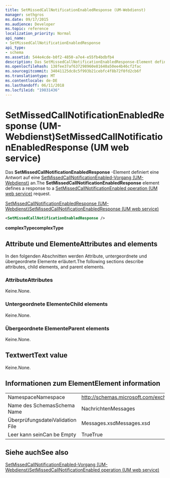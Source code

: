 ```yaml
---
title: SetMissedCallNotificationEnabledResponse (UM-Webdienst)
manager: sethgros
ms.date: 09/17/2015
ms.audience: Developer
ms.topic: reference
localization_priority: Normal
api_name:
- SetMissedCallNotificationEnabledResponse
api_type:
- schema
ms.assetid: 544e4cde-b0f2-4850-a7e4-e55fb4bdbfb4
description: Das SetMissedCallNotificationEnabledResponse-Element definiert eine Antwort auf eine SetMissedCallNotificationEnabled-Vorgang (UM-Webdienst) an.
ms.openlocfilehash: 138fee37af637298960e81640a50ee4b46cf2fac
ms.sourcegitcommit: 34041125dc8c5f993b21cebfc4f8b72f0fd2cb6f
ms.translationtype: MT
ms.contentlocale: de-DE
ms.lasthandoff: 06/11/2018
ms.locfileid: "19831436"
---
```

# <a name="setmissedcallnotificationenabledresponse-um-web-service"></a><span data-ttu-id="f2b76-103">SetMissedCallNotificationEnabledResponse (UM-Webdienst)</span><span class="sxs-lookup"><span data-stu-id="f2b76-103">SetMissedCallNotificationEnabledResponse (UM web service)</span></span>

<span data-ttu-id="f2b76-104">Das **SetMissedCallNotificationEnabledResponse** -Element definiert eine Antwort auf eine [SetMissedCallNotificationEnabled-Vorgang (UM-Webdienst)](setmissedcallnotificationenabled-operation-um-web-service.md) an.</span><span class="sxs-lookup"><span data-stu-id="f2b76-104">The **SetMissedCallNotificationEnabledResponse** element defines a response to a [SetMissedCallNotificationEnabled operation (UM web service)](setmissedcallnotificationenabled-operation-um-web-service.md) request.</span></span> 
  
[<span data-ttu-id="f2b76-105">SetMissedCallNotificationEnabledResponse (UM-Webdienst)</span><span class="sxs-lookup"><span data-stu-id="f2b76-105">SetMissedCallNotificationEnabledResponse (UM web service)</span></span>](setmissedcallnotificationenabledresponse-um-web-service.md)
  
```xml
<SetMissedCallNotificationEnabledResponse />
```

 <span data-ttu-id="f2b76-106">**complexType**</span><span class="sxs-lookup"><span data-stu-id="f2b76-106">**complexType**</span></span>
## <a name="attributes-and-elements"></a><span data-ttu-id="f2b76-107">Attribute und Elemente</span><span class="sxs-lookup"><span data-stu-id="f2b76-107">Attributes and elements</span></span>

<span data-ttu-id="f2b76-108">In den folgenden Abschnitten werden Attribute, untergeordnete und übergeordnete Elemente erläutert.</span><span class="sxs-lookup"><span data-stu-id="f2b76-108">The following sections describe attributes, child elements, and parent elements.</span></span>
  
### <a name="attributes"></a><span data-ttu-id="f2b76-109">Attribute</span><span class="sxs-lookup"><span data-stu-id="f2b76-109">Attributes</span></span>

<span data-ttu-id="f2b76-110">Keine.</span><span class="sxs-lookup"><span data-stu-id="f2b76-110">None.</span></span>
  
### <a name="child-elements"></a><span data-ttu-id="f2b76-111">Untergeordnete Elemente</span><span class="sxs-lookup"><span data-stu-id="f2b76-111">Child elements</span></span>

<span data-ttu-id="f2b76-112">Keine.</span><span class="sxs-lookup"><span data-stu-id="f2b76-112">None.</span></span>
  
### <a name="parent-elements"></a><span data-ttu-id="f2b76-113">Übergeordnete Elemente</span><span class="sxs-lookup"><span data-stu-id="f2b76-113">Parent elements</span></span>

<span data-ttu-id="f2b76-114">Keine.</span><span class="sxs-lookup"><span data-stu-id="f2b76-114">None.</span></span>
  
## <a name="text-value"></a><span data-ttu-id="f2b76-115">Textwert</span><span class="sxs-lookup"><span data-stu-id="f2b76-115">Text value</span></span>

<span data-ttu-id="f2b76-116">Keine.</span><span class="sxs-lookup"><span data-stu-id="f2b76-116">None.</span></span>
  
## <a name="element-information"></a><span data-ttu-id="f2b76-117">Informationen zum Element</span><span class="sxs-lookup"><span data-stu-id="f2b76-117">Element information</span></span>

|||
|:-----|:-----|
|<span data-ttu-id="f2b76-118">Namespace</span><span class="sxs-lookup"><span data-stu-id="f2b76-118">Namespace</span></span>  <br/> |http://schemas.microsoft.com/exchange/services/2006/messages  <br/> |
|<span data-ttu-id="f2b76-119">Name des Schemas</span><span class="sxs-lookup"><span data-stu-id="f2b76-119">Schema Name</span></span>  <br/> |<span data-ttu-id="f2b76-120">Nachrichten</span><span class="sxs-lookup"><span data-stu-id="f2b76-120">Messages</span></span>  <br/> |
|<span data-ttu-id="f2b76-121">Überprüfungsdatei</span><span class="sxs-lookup"><span data-stu-id="f2b76-121">Validation File</span></span>  <br/> |<span data-ttu-id="f2b76-122">Messages.xsd</span><span class="sxs-lookup"><span data-stu-id="f2b76-122">Messages.xsd</span></span>  <br/> |
|<span data-ttu-id="f2b76-123">Leer kann sein</span><span class="sxs-lookup"><span data-stu-id="f2b76-123">Can be Empty</span></span>  <br/> |<span data-ttu-id="f2b76-124">True</span><span class="sxs-lookup"><span data-stu-id="f2b76-124">True</span></span>  <br/> |
   
## <a name="see-also"></a><span data-ttu-id="f2b76-125">Siehe auch</span><span class="sxs-lookup"><span data-stu-id="f2b76-125">See also</span></span>



[<span data-ttu-id="f2b76-126">SetMissedCallNotificationEnabled-Vorgang (UM-Webdienst)</span><span class="sxs-lookup"><span data-stu-id="f2b76-126">SetMissedCallNotificationEnabled operation (UM web service)</span></span>](setmissedcallnotificationenabled-operation-um-web-service.md)

